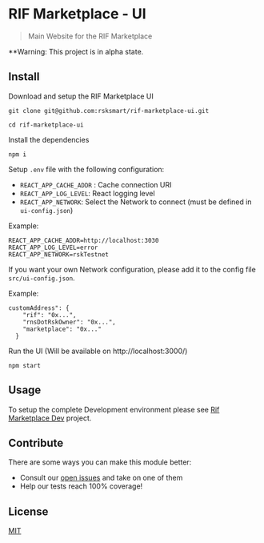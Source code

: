 # RIF Marketplace - UI

> Main Website for the RIF Marketplace

\*\*Warning: This project is in alpha state.

## Install

Download and setup the RIF Marketplace UI
```
git clone git@github.com:rsksmart/rif-marketplace-ui.git

cd rif-marketplace-ui
```

Install the dependencies

```
npm i
```

Setup `.env` file with the following configuration:

 - `REACT_APP_CACHE_ADDR` : Cache connection URI
 - `REACT_APP_LOG_LEVEL`: React logging level
 - `REACT_APP_NETWORK`: Select the Network to connect (must be defined in `ui-config.json`)

Example:

```
REACT_APP_CACHE_ADDR=http://localhost:3030
REACT_APP_LOG_LEVEL=error
REACT_APP_NETWORK=rskTestnet
```

If you want your own Network configuration, please add it to the config file `src/ui-config.json`.

Example:

```
customAddress": {
    "rif": "0x...",
    "rnsDotRskOwner": "0x...",
    "marketplace": "0x..."
  }
```

Run the UI (Will be available on http://localhost:3000/)
```
npm start
```


## Usage

To setup the complete Development environment please see [Rif Marketplace Dev](https://github.com/rsksmart/rif-marketplace-dev#local-development-environment-for-rif-marketplace-services) project.


## Contribute

There are some ways you can make this module better:

- Consult our [open issues](https://github.com/rsksmart/rif-marketplace-ui/issues) and take on one of them
- Help our tests reach 100% coverage!

## License

[MIT](./LICENSE)
